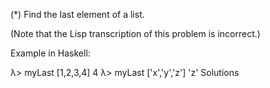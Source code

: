 (*) Find the last element of a list.

(Note that the Lisp transcription of this problem is incorrect.)

Example in Haskell:

λ> myLast [1,2,3,4]
4
λ> myLast ['x','y','z']
'z'
Solutions
